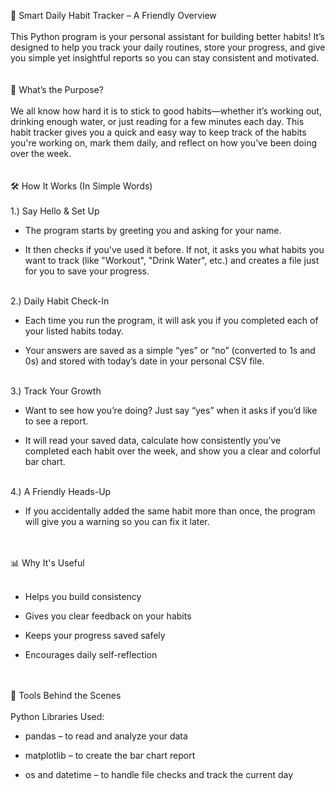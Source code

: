 🧠 Smart Daily Habit Tracker – A Friendly Overview<br>
<br>
This Python program is your personal assistant for building better habits! It’s designed to help you track your daily routines, store your progress, and give you simple yet insightful reports so you can stay consistent and motivated.<br>
<br>
<br>
🌟 What’s the Purpose?<br>
<br>
We all know how hard it is to stick to good habits—whether it’s working out, drinking enough water, or just reading for a few minutes each day. This habit tracker gives you a quick and easy way to keep track of the habits you're working on, mark them daily, and reflect on how you’ve been doing over the week.<br>
<br>
<br>
🛠️ How It Works (In Simple Words)<br>
<br>
1.) Say Hello & Set Up<br>

- The program starts by greeting you and asking for your name.<br>

- It then checks if you've used it before. If not, it asks you what habits you want to track (like "Workout", "Drink Water", etc.) and creates a file just for you to save your progress.<br>
<br>
2.) Daily Habit Check-In<br>

- Each time you run the program, it will ask you if you completed each of your listed habits today.<br>

- Your answers are saved as a simple “yes” or “no” (converted to 1s and 0s) and stored with today’s date in your personal CSV file.<br>
<br>
3.) Track Your Growth<br>

- Want to see how you’re doing? Just say “yes” when it asks if you’d like to see a report.<br>

- It will read your saved data, calculate how consistently you’ve completed each habit over the week, and show you a clear and colorful bar chart.<br>
<br>
4.) A Friendly Heads-Up<br>

- If you accidentally added the same habit more than once, the program will give you a warning so you can fix it later.<br>
<br>
<br>
📊 Why It's Useful<br>
<br>

- Helps you build consistency<br>

- Gives you clear feedback on your habits<br>

- Keeps your progress saved safely<br>

- Encourages daily self-reflection<br>
<br>
<br>
🧰 Tools Behind the Scenes<br>
<br>
Python Libraries Used:<br>

- pandas – to read and analyze your data<br>

- matplotlib – to create the bar chart report<br>

- os and datetime – to handle file checks and track the current day<br>

